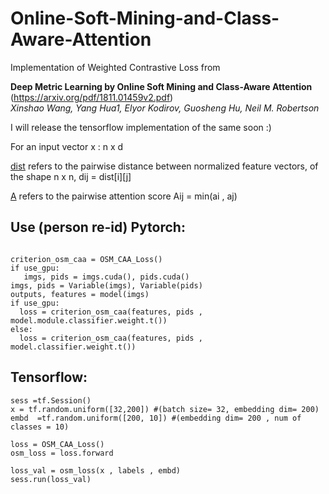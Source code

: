 # Online-Soft-Mining-and-Class-Aware-Attention
Implementation of Weighted Contrastive Loss from 


**Deep Metric Learning by Online Soft Mining and Class-Aware Attention** (https://arxiv.org/pdf/1811.01459v2.pdf)    
*Xinshao Wang, Yang Hua1, Elyor Kodirov, Guosheng Hu, Neil M. Robertson*

I will release the tensorflow implementation of the same soon :) 

For an input vector x : n x d

[dist](https://github.com/ppriyank/-Online-Soft-Mining-and-Class-Aware-Attention-Pytorch/blob/master/Weighted_Contrastive_Loss.py#L23) refers to the pairwise distance between normalized feature vectors, of the shape n x n, dij = dist[i][j]

[A](https://github.com/ppriyank/-Online-Soft-Mining-and-Class-Aware-Attention-Pytorch/blob/master/Weighted_Contrastive_Loss.py#L44) refers to the pairwise attention score Aij = min(ai , aj)


## Use (person re-id) Pytorch:
```

criterion_osm_caa = OSM_CAA_Loss()
if use_gpu:
   imgs, pids = imgs.cuda(), pids.cuda()
imgs, pids = Variable(imgs), Variable(pids)
outputs, features = model(imgs)
if use_gpu:
  loss = criterion_osm_caa(features, pids , model.module.classifier.weight.t())         
else:
  loss = criterion_osm_caa(features, pids , model.classifier.weight.t())         
```

## Tensorflow:
```
sess =tf.Session()
x = tf.random.uniform([32,200]) #(batch size= 32, embedding dim= 200)
embd  =tf.random.uniform([200, 10]) #(embedding dim= 200 , num of classes = 10)

loss = OSM_CAA_Loss()
osm_loss = loss.forward

loss_val = osm_loss(x , labels , embd)
sess.run(loss_val)
```







